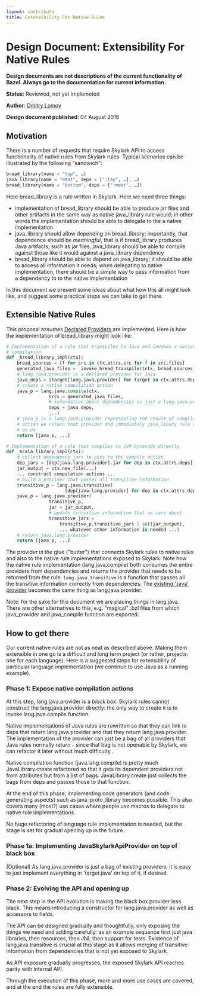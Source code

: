 ```yaml
---
layout: contribute
title: Extensibility For Native Rules
---
```


# Design Document: Extensibility For Native Rules

**Design documents are not descriptions of the current functionality of Bazel.
Always go to the documentation for current information.**


**Status**: Reviewed, not yet implemeted

**Author**: [Dmitry Lomov](mailto:dslomov@google.com)

**Design document published**: 04 August 2016

## Motivation

There is a number of requests that require Skylark API to access functionality
of native rules from Skylark rules. Typical scenarios can be illustrated by the
following "sandwich":

```python
bread_library(name = "top", …)
java_library(name = "meat", deps = [":top", …], …)
bread_library(name = "bottom", deps = [":meat", …])
```

Here bread\_library is a rule written in Skylark. Here we need three things:

* implementation of bread\_library should be able to produce jar files and other
  artifacts in the same way as native java\_library rule would; in other words
  the implementation should be able to delegate to the a native implementation
* java\_library should allow depending on bread\_library; importantly, that
  dependence should be *meaningful*, that is if bread\_library produces Java
  artifacts, such as jar files, java\_library should be able to compile against
  those like it would against a java\_library dependency
* bread\_library should be able to depend on java\_library; it should be able to
  access all information it needs; when delegating to native implementation,
  there should be a simple way to pass information from a dependency to to the
  native implementation

In this document we present some ideas about what how this all might look like,
and suggest some practical steps we can take to get there.

## Extensible Native Rules

This proposal assumes [Declared Providers
](/designs/skylark/declared-providers.html)
are implemented. Here is how the implementation of bread\_library might look
like:

```python
# Implementation of a rule that transpiles to Java and invokes a native
# compilation
def _bread_library_impl(ctx):
    bread_sources = [f for src in ctx.attrs.src for f in src.files]
    generated_java_files = _invoke_bread_transpiler(ctx, bread_sources)
    # lang.java.provider is a declared provider for Java
    java_deps = [target[lang.java.provider] for target in ctx.attrs.deps]
    # create a native compilation action
    java_p = lang.java.compile(ctx,
                srcs = generated_java_files,
                # information about dependencies is just a lang.java.provider
                deps = java_deps,
                ...)
    # java_p is a lang.java.provider representing the result of compilation
    # action we return that provider and immediately java_libary rule can depend
    # on us
    return [java_p, ...]

# Implementation of a rule that compiles to JVM bytecode directly
def _scala_library_impl(ctx):
    # collect dependency jars to pass to the compile action
    dep_jars = [dep[java.lang.provider].jar for dep in ctx.attrs.deps]
    jar_output = ctx.new_file(...)
    ... construct compilation actions ...
    # build a provider that passes all transitive information
    transitive_p = lang.java.transitive(
                      [dep[java.lang.provider] for dep in ctx.attrs.deps])
    java_p = lang.java.provider(
                transitive_p,
                jar = jar_output,
                # update transitive information that we care about
                transitive_jars =
                    transitive_p.transitive_jars | set(jar_output),
                    ... whatever other information is needed ...)
    # return java.lang.provider
    return [java_p, ...]
```

The provider is the glue ("butter") that connects Skylark rules to native rules
and also to the native rule implementations exposed to Skylark. Note how the
native rule implementation (lang.java.compile) both consumes the entire
providers from dependencies and returns the provider that needs to be returned
from the rule. `lang.java.transitive` is a function that passes all the
transitive information correctly from dependencies. The [existing '.java'
provider](http://www.bazel.build/docs/skylark/lib/JavaSkylarkApiProvider.html)
becomes the same thing as lang.java.provider.

Note: for the sake for this document we are placing things in lang.java. There
are other alternatives to this, e.g. "magical" .bzl files from which
java\_provider and java\_compile function are exported.

## How to get there

Our current native rules are not as neat as described above. Making them
extensible in one go is a difficult and long term project (or rather, projects:
one for each language). Here is a suggested steps for extensibility of
particular language implementation (we continue to use Java as a running
example).

### Phase 1: Expose native compilation actions

At this step, lang.java.provider is a *black box*. Skylark rules cannot
construct the lang.java.provider directly: the only way to create it is to
invoke lang.java.compile function.

Native implementations of Java rules are rewritten so that they can link to deps
that return lang.java.provider and that they return lang.java.provider.  The
implementation of the provider can just be a bag of all providers that Java
rules normally return - since that bag is not openable by Skylark, we can
refactor it later without much difficulty .

Native compilation function (java.lang.compile) is pretty much
JavaLibrary.create refactored so that it gets its dependent providers not from
attributes but from a list of bags. JavaLibrary.create just collects the bags
from deps and passes those to that function.

At the end of this phase, implementing code generators (and code generating
aspects) such as java\_proto\_library becomes possible. This also covers many
(most?) use cases where people use macros to delegate to native rule
implementations

No huge refactoring of language rule implementation is needed, but the stage is
set for gradual opening up in the future.

### Phase 1a: Implementing JavaSkylarkApiProvider on top of black box

(Optional) As lang.java.provider is just a bag of existing providers, it is easy
to just implement everything in 'target.java' on top of it, if desired.

### Phase 2: Evolving the API and opening up

The next step in the API evolution is making the black box provider less black.
This means introducing a constructor for lang.java.provider as well as accessors
to fields.

The API can be designed gradually and thoughtfully, only exposing the things we
need and adding carefully: as an example sequence first just java libraries,
then resources, then JNI, then support for tests. Existence of
lang.java.transitive is crucial at this stage as it allows merging of transitive
information from dependencies that is not yet exposed to Skylark.

As API exposure gradually progresses, the exposed Skylark API reaches parity
with internal API.

Through the execution of this phase, more and more use cases are covered, and at
the end the rules are fully extensible.
